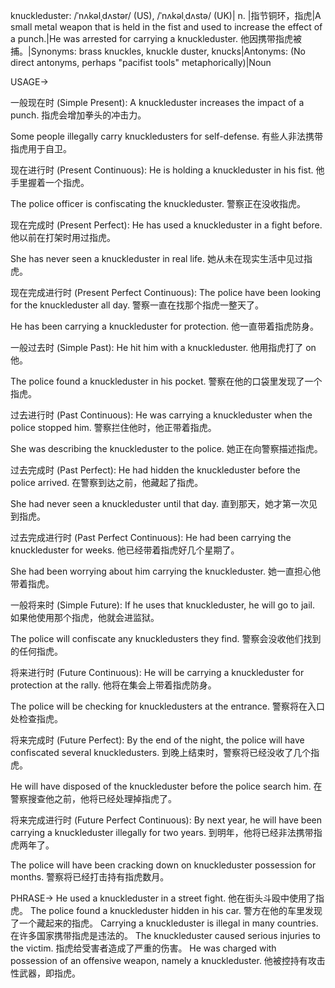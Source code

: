 knuckleduster: /ˈnʌkəlˌdʌstər/ (US), /ˈnʌkəlˌdʌstə/ (UK)| n. |指节铜环，指虎|A small metal weapon that is held in the fist and used to increase the effect of a punch.|He was arrested for carrying a knuckleduster. 他因携带指虎被捕。|Synonyms: brass knuckles, knuckle duster, knucks|Antonyms:  (No direct antonyms, perhaps "pacifist tools" metaphorically)|Noun


USAGE->

一般现在时 (Simple Present):
A knuckleduster increases the impact of a punch.  指虎会增加拳头的冲击力。

Some people illegally carry knuckledusters for self-defense.  有些人非法携带指虎用于自卫。


现在进行时 (Present Continuous):
He is holding a knuckleduster in his fist.  他手里握着一个指虎。

The police officer is confiscating the knuckleduster. 警察正在没收指虎。


现在完成时 (Present Perfect):
He has used a knuckleduster in a fight before. 他以前在打架时用过指虎。

She has never seen a knuckleduster in real life. 她从未在现实生活中见过指虎。


现在完成进行时 (Present Perfect Continuous):
The police have been looking for the knuckleduster all day.  警察一直在找那个指虎一整天了。

He has been carrying a knuckleduster for protection. 他一直带着指虎防身。


一般过去时 (Simple Past):
He hit him with a knuckleduster. 他用指虎打了 on他。

The police found a knuckleduster in his pocket.  警察在他的口袋里发现了一个指虎。


过去进行时 (Past Continuous):
He was carrying a knuckleduster when the police stopped him.  警察拦住他时，他正带着指虎。

She was describing the knuckleduster to the police. 她正在向警察描述指虎。


过去完成时 (Past Perfect):
He had hidden the knuckleduster before the police arrived. 在警察到达之前，他藏起了指虎。

She had never seen a knuckleduster until that day. 直到那天，她才第一次见到指虎。


过去完成进行时 (Past Perfect Continuous):
He had been carrying the knuckleduster for weeks. 他已经带着指虎好几个星期了。

She had been worrying about him carrying the knuckleduster. 她一直担心他带着指虎。


一般将来时 (Simple Future):
If he uses that knuckleduster, he will go to jail. 如果他使用那个指虎，他就会进监狱。

The police will confiscate any knuckledusters they find. 警察会没收他们找到的任何指虎。


将来进行时 (Future Continuous):
He will be carrying a knuckleduster for protection at the rally. 他将在集会上带着指虎防身。

The police will be checking for knuckledusters at the entrance. 警察将在入口处检查指虎。


将来完成时 (Future Perfect):
By the end of the night, the police will have confiscated several knuckledusters. 到晚上结束时，警察将已经没收了几个指虎。

He will have disposed of the knuckleduster before the police search him. 在警察搜查他之前，他将已经处理掉指虎了。


将来完成进行时 (Future Perfect Continuous):
By next year, he will have been carrying a knuckleduster illegally for two years. 到明年，他将已经非法携带指虎两年了。

The police will have been cracking down on knuckleduster possession for months. 警察将已经打击持有指虎数月。


PHRASE->
He used a knuckleduster in a street fight.  他在街头斗殴中使用了指虎。
The police found a knuckleduster hidden in his car. 警方在他的车里发现了一个藏起来的指虎。
Carrying a knuckleduster is illegal in many countries.  在许多国家携带指虎是违法的。
The knuckleduster caused serious injuries to the victim. 指虎给受害者造成了严重的伤害。
He was charged with possession of an offensive weapon, namely a knuckleduster. 他被控持有攻击性武器，即指虎。
